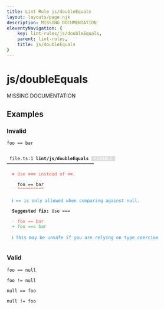 ```yaml
---
title: Lint Rule js/doubleEquals
layout: layouts/page.njk
description: MISSING DOCUMENTATION
eleventyNavigation: {
	key: lint-rules/js/doubleEquals,
	parent: lint-rules,
	title: js/doubleEquals
}
---
```


# js/doubleEquals

MISSING DOCUMENTATION

<!-- EVERYTHING BELOW IS AUTOGENERATED. SEE SCRIPTS FOLDER FOR UPDATE SCRIPTS -->


## Examples
### Invalid
<pre class="language-text"><code class="language-text"><span class="token variable">foo</span> <span class="token operator">==</span> <span class="token variable">bar</span></code></pre>
<pre class="language-text"><code class="language-text">
 <span style="text-decoration-style: dotted;">file.ts:1</span> <strong>lint/js/doubleEquals</strong> <span style="color: white; background-color: #ddd;"> FIXABLE </span> ━━━━━━━━━━━━━━━━━━━━━━━━━━━━━━━━━

  <strong><span style="color: Tomato;">✖ </span></strong><span style="color: Tomato;">Use </span><span style="color: Tomato;"><strong>===</strong></span><span style="color: Tomato;"> instead of </span><span style="color: Tomato;"><strong>==</strong></span><span style="color: Tomato;">.</span>

    <span class="token variable">foo</span> <span class="token operator">==</span> <span class="token variable">bar</span>
    <span style="color: Tomato;"><strong>^</strong></span><span style="color: Tomato;"><strong>^</strong></span><span style="color: Tomato;"><strong>^</strong></span><span style="color: Tomato;"><strong>^</strong></span><span style="color: Tomato;"><strong>^</strong></span><span style="color: Tomato;"><strong>^</strong></span><span style="color: Tomato;"><strong>^</strong></span><span style="color: Tomato;"><strong>^</strong></span><span style="color: Tomato;"><strong>^</strong></span><span style="color: Tomato;"><strong>^</strong></span>

  <strong><span style="color: DodgerBlue;">ℹ </span></strong><span style="color: DodgerBlue;">== is only allowed when comparing against null.</span>

  <strong>Suggested fix:</strong> Use ===

  <span style="color: Tomato;">-</span> <span style="color: Tomato;">foo == bar</span>
  <span style="color: MediumSeaGreen;">+</span> <span style="color: MediumSeaGreen;">foo ==</span><span style="color: MediumSeaGreen;"><strong>=</strong></span><span style="color: MediumSeaGreen;"> bar</span>

  <strong><span style="color: DodgerBlue;">ℹ </span></strong><span style="color: DodgerBlue;">This may be unsafe if you are relying on type coercion</span>

</code></pre>
### Valid
<pre class="language-text"><code class="language-text"><span class="token variable">foo</span> <span class="token operator">==</span> <span class="token boolean">null</span></code></pre>
<pre class="language-text"><code class="language-text"><span class="token variable">foo</span> <span class="token operator">!=</span> <span class="token boolean">null</span></code></pre>
<pre class="language-text"><code class="language-text"><span class="token boolean">null</span> <span class="token operator">==</span> <span class="token variable">foo</span></code></pre>
<pre class="language-text"><code class="language-text"><span class="token boolean">null</span> <span class="token operator">!=</span> <span class="token variable">foo</span></code></pre>
